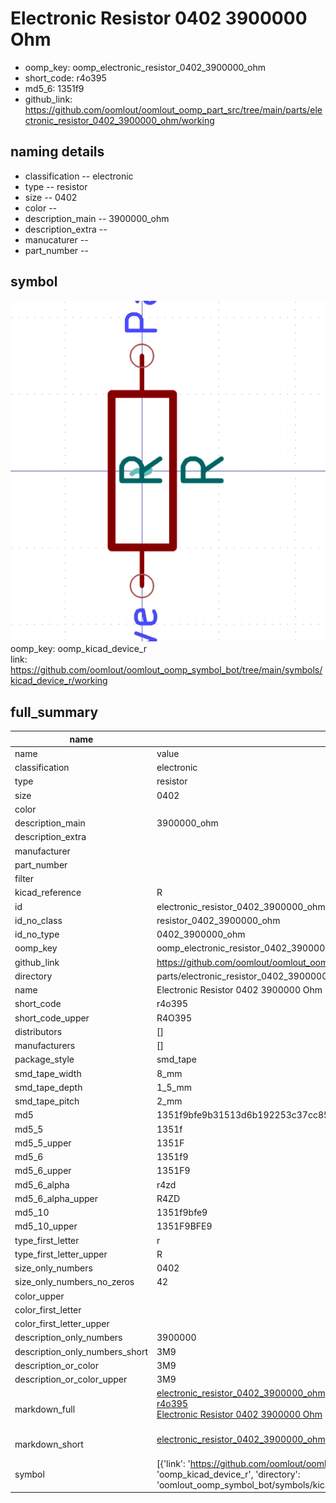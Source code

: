 # Electronic Resistor 0402 3900000 Ohm

  
* oomp_key: oomp_electronic_resistor_0402_3900000_ohm 
* short_code: r4o395
* md5_6: 1351f9  
* github_link: https://github.com/oomlout/oomlout_oomp_part_src/tree/main/parts/electronic_resistor_0402_3900000_ohm/working  
## naming details
* classification -- electronic
* type -- resistor
* size -- 0402
* color -- 
* description_main -- 3900000_ohm
* description_extra -- 
* manucaturer -- 
* part_number -- 



## symbol

![](symbol/0/working/working_600.png)  
oomp_key: oomp_kicad_device_r  
link: https://github.com/oomlout/oomlout_oomp_symbol_bot/tree/main/symbols/kicad_device_r/working  


## full_summary
| name | value | 
| --- | --- | 
| name | value | 
| classification | electronic | 
| type | resistor | 
| size | 0402 | 
| color |  | 
| description_main | 3900000_ohm | 
| description_extra |  | 
| manufacturer |  | 
| part_number |  | 
| filter |  | 
| kicad_reference | R | 
| id | electronic_resistor_0402_3900000_ohm | 
| id_no_class | resistor_0402_3900000_ohm | 
| id_no_type | 0402_3900000_ohm | 
| oomp_key | oomp_electronic_resistor_0402_3900000_ohm | 
| github_link | https://github.com/oomlout/oomlout_oomp_part_src/tree/main/parts/electronic_resistor_0402_3900000_ohm/working | 
| directory | parts/electronic_resistor_0402_3900000_ohm | 
| name | Electronic Resistor 0402 3900000 Ohm | 
| short_code | r4o395 | 
| short_code_upper | R4O395 | 
| distributors | [] | 
| manufacturers | [] | 
| package_style | smd_tape | 
| smd_tape_width | 8_mm | 
| smd_tape_depth | 1_5_mm | 
| smd_tape_pitch | 2_mm | 
| md5 | 1351f9bfe9b31513d6b192253c37cc85 | 
| md5_5 | 1351f | 
| md5_5_upper | 1351F | 
| md5_6 | 1351f9 | 
| md5_6_upper | 1351F9 | 
| md5_6_alpha | r4zd | 
| md5_6_alpha_upper | R4ZD | 
| md5_10 | 1351f9bfe9 | 
| md5_10_upper | 1351F9BFE9 | 
| type_first_letter | r | 
| type_first_letter_upper | R | 
| size_only_numbers | 0402 | 
| size_only_numbers_no_zeros | 42 | 
| color_upper |  | 
| color_first_letter |  | 
| color_first_letter_upper |  | 
| description_only_numbers | 3900000 | 
| description_only_numbers_short | 3M9 | 
| description_or_color | 3M9 | 
| description_or_color_upper | 3M9 | 
| markdown_full | [electronic_resistor_0402_3900000_ohm](https://github.com/oomlout/oomlout_oomp_part_src/tree/main/parts/electronic_resistor_0402_3900000_ohm/working)<br>[r4o395](https://github.com/oomlout/oomlout_oomp_part_src/tree/main/parts/electronic_resistor_0402_3900000_ohm/working)<br>[Electronic Resistor 0402 3900000 Ohm](https://github.com/oomlout/oomlout_oomp_part_src/tree/main/parts/electronic_resistor_0402_3900000_ohm/working)<br><br> | 
| markdown_short | [electronic_resistor_0402_3900000_ohm](https://github.com/oomlout/oomlout_oomp_part_src/tree/main/parts/electronic_resistor_0402_3900000_ohm/working)<br><br> | 
| symbol | [{'link': 'https://github.com/oomlout/oomlout_oomp_symbol_bot/tree/main/symbols/kicad_device_r', 'oomp_key': 'oomp_kicad_device_r', 'directory': 'oomlout_oomp_symbol_bot/symbols/kicad_device_r//working/working.kicad_sym'}] | 
